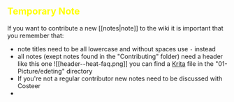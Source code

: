 ## <span style="color:rgb(255, 255, 0)">Temporary Note</span> 
If you want to contribute a new [[notes|note]] to the wiki it is important that you remember that:
- note titles need to be all lowercase and without spaces use `-` instead
- all notes (exept notes found in the "Contributing" folder) need a header like this one
	![[header--heat-faq.png]]
	you can find a [Krita](https://krita.org/en/) file in the "01-Picture/edeting" directory
- If you're not a regular contributor new notes need to be discussed with Costeer
- 

